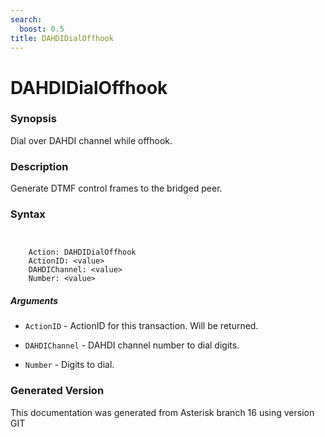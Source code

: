 ```yaml
---
search:
  boost: 0.5
title: DAHDIDialOffhook
---
```


# DAHDIDialOffhook

### Synopsis

Dial over DAHDI channel while offhook.

### Description

Generate DTMF control frames to the bridged peer.<br>


### Syntax


```


    Action: DAHDIDialOffhook
    ActionID: <value>
    DAHDIChannel: <value>
    Number: <value>

```
##### Arguments


* `ActionID` - ActionID for this transaction. Will be returned.<br>

* `DAHDIChannel` - DAHDI channel number to dial digits.<br>

* `Number` - Digits to dial.<br>


### Generated Version

This documentation was generated from Asterisk branch 16 using version GIT 